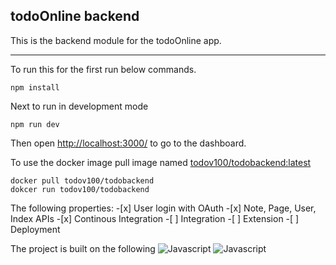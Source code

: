 ## todoOnline backend

This is the backend module for the todoOnline app. 

--------------------------------------------------

To run this for the first run below commands.
```
npm install
```
Next to run in development mode 
```
npm run dev
```

Then open [http://localhost:3000/](http://localhost:3000/) to go to the dashboard.

To use the docker image pull image named [todov100/todobackend:latest](https://hub.docker.com/repository/docker/todov100/todobackend)
```
docker pull todov100/todobackend
dokcer run todov100/todobackend 
```

The following properties: 
    -[x] User login with OAuth
    -[x] Note, Page, User, Index APIs
    -[x] Continous Integration
    -[ ] Integration
    -[ ] Extension
    -[ ] Deployment

The project is built on the following
![Javascript](https://img.shields.io/badge/-Javascript-purple?style=flat-square&logo=javascript)
![Javascript](https://img.shields.io/badge/-Node-black?style=flat-square&logo=node)